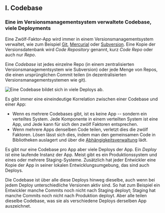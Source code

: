 ﻿## I. Codebase
### Eine im Versionsmanagementsystem verwaltete Codebase, viele Deployments

Eine Zwölf-Faktor-App wird immer in einem Versionsmanagementsystem verwaltet, wie zum Beispiel [Git](http://git-scm.com/), [Mercurial](https://www.mercurial-scm.org/) oder [Subversion](http://subversion.apache.org/). Eine Kopie der Versionsdatenbank wird *Code Repository* genannt, kurz *Code Repo* oder auch nur *Repo*.

Eine *Codebase* ist jedes einzelne Repo (in einem zentralisierten Versionsmanagementsystem wie Subversion) oder jede Menge von Repos, die einen ursprünglichen Commit teilen (in dezentralisierten Versionsmanagementsystemen wie git).

![Eine Codebase bildet sich in viele Deploys ab.](/images/codebase-deploys.png)

Es gibt immer eine eineindeutige Korrelation zwischen einer Codebase und einer App:

* Wenn es mehrere Codebases gibt, ist es keine App -- sondern ein verteiltes System. Jede Komponente in einem verteilten System ist eine App, und Jede kann für sich den zwölf Faktoren entsprechen.
* Wenn mehrere Apps denselben Code teilen, verletzt dies die zwölf Faktoren. Lösen lässt sich dies, indem man den gemeinsamen Code in Bibliotheken auslagert und über die [Abhängigkeitsverwaltung](./dependencies) lädt.

Es gibt nur eine Codebase pro App aber viele Deploys der App. Ein *Deploy* ist eine laufende Instanz der App. Meist gibt es ein Produktionssystem und eines oder mehrere Staging-Systeme. Zusätzlich hat jeder Entwickler eine Kopie der App in seiner lokalen Entwicklungsumgebung, das sind auch Deploys.

Die Codebase ist über alle diese Deploys hinweg dieselbe, auch wenn bei jedem Deploy unterschiedliche Versionen aktiv sind. So hat zum Beispiel ein Entwickler manche Commits noch nicht nach Staging deployt; Staging hat manche Commits noch nicht nach Produktion deployt. Aber alle teilen dieselbe Codebase, was sie als verschiedene Deploys derselben App auszeichnet.
